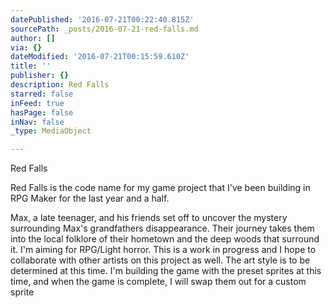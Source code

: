 ```yaml
---
datePublished: '2016-07-21T00:22:40.815Z'
sourcePath: _posts/2016-07-21-red-falls.md
author: []
via: {}
dateModified: '2016-07-21T00:15:59.610Z'
title: ''
publisher: {}
description: Red Falls
starred: false
inFeed: true
hasPage: false
inNav: false
_type: MediaObject

---
```

Red Falls

Red Falls is the code name for my game project that I've been building in RPG Maker for the last year and a half.

Max, a late teenager, and his friends set off to uncover the mystery surrounding Max's grandfathers disappearance. Their journey takes them into the local folklore of their hometown and the deep woods that surround it. I'm aiming for RPG/Light horror. This is a work in progress and I hope to collaborate with other artists on this project as well. The art style is to be determined at this time. I'm building the game with the preset sprites at this time, and when the game is complete, I will swap them out for a custom sprite